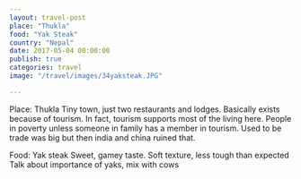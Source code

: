 ```yaml
---
layout: travel-post
place: "Thukla"
food: "Yak Steak"
country: "Nepal"
date: 2017-05-04 00:00:00
publish: true
categories: travel
image: "/travel/images/34yaksteak.JPG"

---
```


Place: Thukla
Tiny town, just two restaurants and lodges. Basically exists because of tourism. In fact, tourism supports most of the living here. People in poverty unless someone in family has a member in tourism. Used to be trade was big but then india and china ruined that.

Food: Yak steak
Sweet, gamey taste. Soft texture, less tough than expected
Talk about importance of yaks, mix with cows
